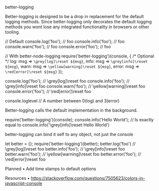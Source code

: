 
better-logging

Better-logging is designed to be a drop in replacement for the default logging methods.
Since better-logging only decorates the default logging methods you wont lose any integrated functionality in browsers or other tooling.

// Default
console.log('foo'); //    foo
console.info('foo'); //   foo
console.warn('foo'); //   foo
console.error('foo'); //  foo

// With better-node-logging
require('better-logging')(console, { /* Optional */
  log: msg => `\grey[log]\reset ${msg}`,
  info: msg => `\grey[info]\reset ${msg}`,
  warn: msg => `\yellow[warning]\reset ${msg}`,
  error: msg => `\red[error]\reset ${msg}`
});

console.log('foo'); //    \grey[log]\reset foo
console.info('foo'); //   \grey[info]\reset foo
console.warn('foo'); //   \yellow[warning]\reset foo
console.error('foo'); //  \red[error]\reset foo
 
console.loglevel // A number between 0(log) and 3(error)



Better-logging calls the default implementation in the background.

require('better-logging')(console);
console.info('Hello World');
// Is exactly equal to
console.info('\grey[info]\reset Hello World')



better-logging can bind it self to any object, not just the console

let better = {};
require('better-logging')(better);
better.log('foo') //     \grey[log]\reset foo
better.info('foo'); //   \grey[info]\reset foo
better.warn('foo'); //   \yellow[warning]\reset foo
better.error('foo'); //  \red[error]\reset foo



Planned
• Add time stamps to default options

Resources
• https://stackoverflow.com/questions/7505623/colors-in-javascript-console

